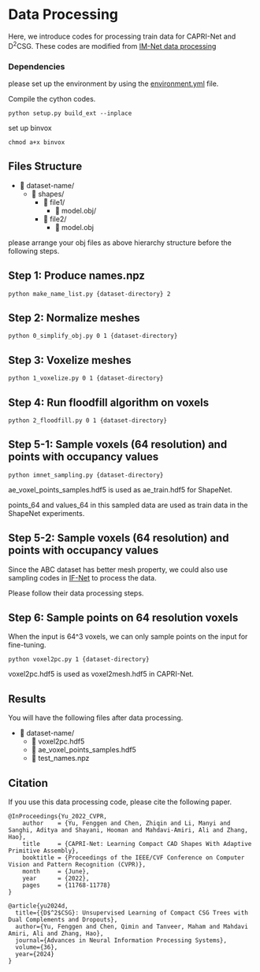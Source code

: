 # Data Processing
Here, we introduce codes for processing train data for CAPRI-Net and D<sup>2</sup>CSG.
These codes are modified from [IM-Net data processing](https://github.com/czq142857/IM-NET/tree/master/point_sampling)
### Dependencies

please set up the environment by using the [environment.yml](https://github.com/FENGGENYU/D2CSG/blob/main/environment.yml) file.

Compile the cython codes.
```
python setup.py build_ext --inplace
```
set up binvox 
```
chmod a+x binvox
```

## Files Structure
- 📁 dataset-name/
  - 📁 shapes/
    - 📁 file1/
      - 📄 model.obj/
    - 📁 file2/
      - 📄 model.obj

please arrange your obj files as above hierarchy structure before the following steps.

## Step 1: Produce names.npz
```
python make_name_list.py {dataset-directory} 2
```
## Step 2: Normalize meshes
```
python 0_simplify_obj.py 0 1 {dataset-directory}
```
## Step 3: Voxelize meshes
```
python 1_voxelize.py 0 1 {dataset-directory}

```
## Step 4: Run floodfill algorithm on voxels
```
python 2_floodfill.py 0 1 {dataset-directory}

```

## Step 5-1: Sample voxels (64 resolution) and points with occupancy values
```
python imnet_sampling.py {dataset-directory}

```
ae_voxel_points_samples.hdf5 is used as ae_train.hdf5 for ShapeNet.

points_64 and values_64 in this sampled data are used as train data in the ShapeNet experiments.

## Step 5-2: Sample voxels (64 resolution) and points with occupancy values
Since the ABC dataset has better mesh property, we could also use sampling codes in [IF-Net](https://github.com/jchibane/if-net) to process the data. 

Please follow their data processing steps.

## Step 6: Sample points on 64 resolution voxels
When the input is 64^3 voxels, we can only sample points on the input for fine-tuning.
```
python voxel2pc.py 1 {dataset-directory}

```
voxel2pc.hdf5 is used as voxel2mesh.hdf5 in CAPRI-Net.

## Results
You will have the following files after data processing.
- 📁 dataset-name/
  - 📄 voxel2pc.hdf5
  - 📄 ae_voxel_points_samples.hdf5
  - 📄 test_names.npz
  
## Citation
If you use this data processing code, please cite the following paper.
```
@InProceedings{Yu_2022_CVPR,
    author    = {Yu, Fenggen and Chen, Zhiqin and Li, Manyi and Sanghi, Aditya and Shayani, Hooman and Mahdavi-Amiri, Ali and Zhang, Hao},
    title     = {CAPRI-Net: Learning Compact CAD Shapes With Adaptive Primitive Assembly},
    booktitle = {Proceedings of the IEEE/CVF Conference on Computer Vision and Pattern Recognition (CVPR)},
    month     = {June},
    year      = {2022},
    pages     = {11768-11778}
}

@article{yu2024d,
  title={{D$^2$CSG}: Unsupervised Learning of Compact CSG Trees with Dual Complements and Dropouts},
  author={Yu, Fenggen and Chen, Qimin and Tanveer, Maham and Mahdavi Amiri, Ali and Zhang, Hao},
  journal={Advances in Neural Information Processing Systems},
  volume={36},
  year={2024}
}
```